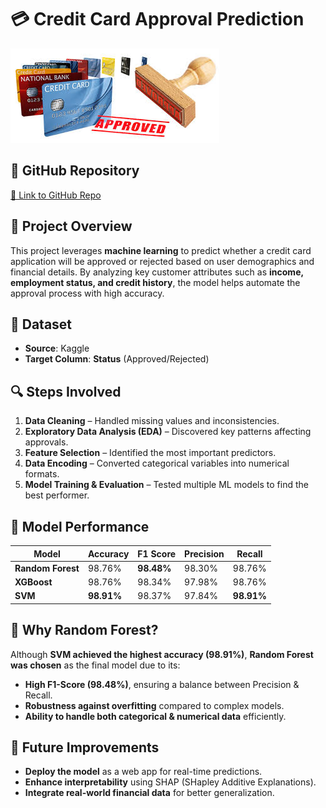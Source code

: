 # 💳 Credit Card Approval Prediction  

![Credit Card Approval Prediction](/assets/images/images.jpg)

## 📂 GitHub Repository  
[🔗 Link to GitHub Repo](https://github.com/tarkptel/credit-card-approval-prediction)  

## 📌 Project Overview  
This project leverages **machine learning** to predict whether a credit card application will be approved or rejected based on user demographics and financial details. By analyzing key customer attributes such as **income, employment status, and credit history**, the model helps automate the approval process with high accuracy.  

## 📂 Dataset  
- **Source**: Kaggle  
- **Target Column**: **Status** (Approved/Rejected)  

## 🔍 Steps Involved  
1. **Data Cleaning** – Handled missing values and inconsistencies.  
2. **Exploratory Data Analysis (EDA)** – Discovered key patterns affecting approvals.  
3. **Feature Selection** – Identified the most important predictors.  
4. **Data Encoding** – Converted categorical variables into numerical formats.  
5. **Model Training & Evaluation** – Tested multiple ML models to find the best performer.  

## 🚀 Model Performance  

| Model            | Accuracy | F1 Score | Precision | Recall  |  
|-----------------|----------|----------|-----------|---------|  
| **Random Forest** | 98.76%   | **98.48%** | 98.30%    | 98.76%  |  
| **XGBoost**      | 98.76%   | 98.34%  | 97.98%    | 98.76%  |  
| **SVM**         | **98.91%** | 98.37%  | 97.84%    | **98.91%** |  

## 🔹 Why Random Forest?  
Although **SVM achieved the highest accuracy (98.91%)**, **Random Forest was chosen** as the final model due to its:  
- **High F1-Score (98.48%)**, ensuring a balance between Precision & Recall.  
- **Robustness against overfitting** compared to complex models.  
- **Ability to handle both categorical & numerical data** efficiently.  

## 📌 Future Improvements  
- **Deploy the model** as a web app for real-time predictions.  
- **Enhance interpretability** using SHAP (SHapley Additive Explanations).  
- **Integrate real-world financial data** for better generalization.  

